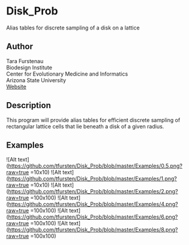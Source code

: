 Disk_Prob
=========
Alias tables for discrete sampling of a disk on a lattice

Author
------
Tara Furstenau  
Biodesign Institute  
Center for Evolutionary Medicine and Informatics  
Arizona State University  
[Website](http://tfursten.github.io)


Description
-----------
This program will provide alias tables for efficient discrete sampling of rectangular lattice cells that lie beneath a disk of a given radius.

Examples
--------
![Alt text](https://github.com/tfursten/Disk_Prob/blob/master/Examples/0.5.png?raw=true =10x10)
![Alt text](https://github.com/tfursten/Disk_Prob/blob/master/Examples/1.png?raw=true =10x10)
![Alt text](https://github.com/tfursten/Disk_Prob/blob/master/Examples/2.png?raw=true =100x100)
![Alt text](https://github.com/tfursten/Disk_Prob/blob/master/Examples/4.png?raw=true =100x100)
![Alt text](https://github.com/tfursten/Disk_Prob/blob/master/Examples/6.png?raw=true =100x100)
![Alt text](https://github.com/tfursten/Disk_Prob/blob/master/Examples/8.png?raw=true =100x100)

